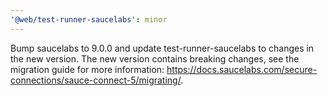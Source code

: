 ```yaml
---
'@web/test-runner-saucelabs': minor
---
```


Bump saucelabs to 9.0.0 and update test-runner-saucelabs to changes in the new version.
The new version contains breaking changes, see the migration guide for more information: https://docs.saucelabs.com/secure-connections/sauce-connect-5/migrating/.
